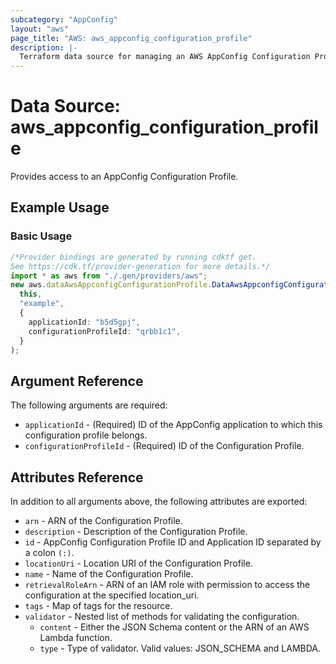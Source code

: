 ```yaml
---
subcategory: "AppConfig"
layout: "aws"
page_title: "AWS: aws_appconfig_configuration_profile"
description: |-
  Terraform data source for managing an AWS AppConfig Configuration Profile.
---
```


# Data Source: aws\_appconfig\_configuration\_profile

Provides access to an AppConfig Configuration Profile.

## Example Usage

### Basic Usage

```typescript
/*Provider bindings are generated by running cdktf get.
See https://cdk.tf/provider-generation for more details.*/
import * as aws from "./.gen/providers/aws";
new aws.dataAwsAppconfigConfigurationProfile.DataAwsAppconfigConfigurationProfile(
  this,
  "example",
  {
    applicationId: "b5d5gpj",
    configurationProfileId: "qrbb1c1",
  }
);

```

## Argument Reference

The following arguments are required:

* `applicationId` - (Required) ID of the AppConfig application to which this configuration profile belongs.
* `configurationProfileId` - (Required) ID of the Configuration Profile.

## Attributes Reference

In addition to all arguments above, the following attributes are exported:

* `arn` - ARN of the Configuration Profile.
* `description` - Description of the Configuration Profile.
* `id` - AppConfig Configuration Profile ID and Application ID separated by a colon `(:)`.
* `locationUri` - Location URI of the Configuration Profile.
* `name` - Name of the Configuration Profile.
* `retrievalRoleArn` - ARN of an IAM role with permission to access the configuration at the specified location\_uri.
* `tags` - Map of tags for the resource.
* `validator` - Nested list of methods for validating the configuration.
  * `content` - Either the JSON Schema content or the ARN of an AWS Lambda function.
  * `type` - Type of validator. Valid values: JSON\_SCHEMA and LAMBDA.

